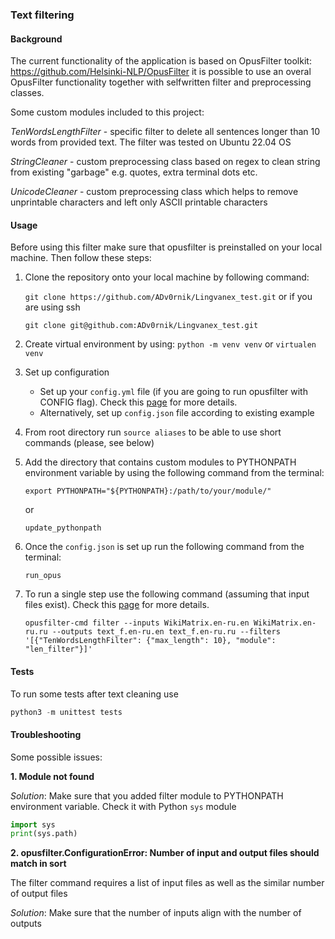 ### Text filtering

#### Background 
The current functionality of the application is based on OpusFilter toolkit: https://github.com/Helsinki-NLP/OpusFilter 
it is possible to use an overal OpusFilter functionality together with selfwritten filter and preprocessing classes. 
<p>Some custom modules included to this project:</p>

*TenWordsLengthFilter* - specific filter to delete all sentences longer than 10 words from provided text. The filter was tested on Ubuntu 22.04 OS

*StringCleaner* - custom preprocessing class based on regex to clean string from existing "garbage" e.g. quotes, extra terminal dots etc.

*UnicodeCleaner* - custom preprocessing class which helps to remove unprintable characters and left only ASCII printable characters

#### Usage
Before using this filter make sure that opusfilter is preinstalled on your local machine. Then follow these steps:
1. Clone the repository onto your local machine by following command:
   
    `git clone https://github.com/ADv0rnik/Lingvanex_test.git` or if you are using ssh

    `git clone git@github.com:ADv0rnik/Lingvanex_test.git`

2. Create virtual environment by using:
`python -m venv venv` or `virtualen venv`
3. Set up configuration
   - Set up your `config.yml` file (if you are going to run opusfilter with CONFIG flag). Check this [page](https://helsinki-nlp.github.io/OpusFilter/usage.html) for more details.
   - Alternatively, set up `config.json` file according to existing example
4. From root directory run `source aliases` to be able to use short commands (please, see below)
5. Add the directory that contains custom modules to PYTHONPATH environment variable by using the following command from the terminal:
    ```commandline
    export PYTHONPATH="${PYTHONPATH}:/path/to/your/module/"
    ```
    or
   ```commandline
   update_pythonpath
   ```
6. Once the `config.json` is set up run the following command from the terminal:
   ```commandline
   run_opus
   ```
7. To run a single step use the following command (assuming that input files exist). Check this [page](https://helsinki-nlp.github.io/OpusFilter/usage.html) for more details.
    ```commandline
    opusfilter-cmd filter --inputs WikiMatrix.en-ru.en WikiMatrix.en-ru.ru --outputs text_f.en-ru.en text_f.en-ru.ru --filters '[{"TenWordsLengthFilter": {"max_length": 10}, "module": "len_filter"}]'
    ```

#### Tests
To run some tests after text cleaning use
```python
python3 -m unittest tests
```

#### Troubleshooting
Some possible issues:<br>

**1. Module not found**<br>

*Solution*: Make sure that you added filter module to PYTHONPATH environment variable. Check it with Python `sys` module

```python
import sys
print(sys.path)
```

**2. opusfilter.ConfigurationError: Number of input and output files should match in sort**

The filter command requires a list of input files as well as the similar number of output files

*Solution*: Make sure that the number of inputs align with the number of outputs
